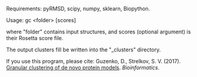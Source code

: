 Requirements:  pyRMSD, scipy, numpy, sklearn, Biopython.


Usage: gc \<folder\> [scores]

where "folder" contains input structures, and scores (optional argument) is their Rosetta score file.

The output clusters fill be written into the "<folder>_clusters" directory.

If you use this program, please cite:
Guzenko, D., Strelkov, S. V. (2017). [Granular clustering of de novo protein models](https://academic.oup.com/bioinformatics/article/33/3/390/2525725/Granular-clustering-of-de-novo-protein-models). *Bioinformatics*.

